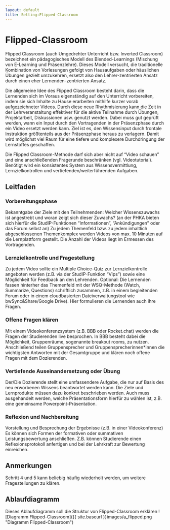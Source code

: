```yaml
---
layout: default
title: Setting:Flipped-Classroom
---
```

# Flipped-Classroom
Flipped Classroom (auch Umgedrehter Unterricht bzw.  Inverted Classroom) bezeichnet ein pädagogisches Modell des Blended-Learnings (Mischung von E-Learning und Präsenzlehre). Dieses Modell versucht, die traditionelle Kombination von Vorlesungen gefolgt von Hausaufgaben oder häuslichen Übungen gezielt umzukehren, ersetzt also den Lehrer-zentrierten Ansatz durch einen eher Lernenden-zentrierten Ansatz.

Die allgemeine Idee des Flipped Classroom besteht darin, dass die Lernenden sich im Voraus eigenständig auf den Unterricht vorbereiten, indem sie sich Inhalte zu Hause erarbeiten mithilfe kurzer vorab aufgezeichneter Videos. Durch diese neue Rhythmisierung kann die Zeit in der Lehrveranstaltung effektiver für die aktive Teilnahme durch Übungen, Projektarbeit, Diskussionen usw. genutzt werden. Dabei muss gut geprüft werden, wann ein Input durch den Vortragenden in der Präsenzphase durch ein Video ersetzt werden kann. Ziel ist es, den Wissensinput durch frontale Instruktion größtenteils aus der Präsenzphase heraus zu verlagern. Damit wird möglichst viel Raum für eine tiefere und komplexere Durchdringung der Lernstoffes geschaffen.

Die Flipped Classroom-Methode darf sich aber nicht auf “Video schauen” und eine anschließenden Fragerunde beschränken (vgl. Videotutorial). Benötigt wird ein konsistentes System aus Wissensvermittlung, Lernzielkontrollen und vertiefenden/weiterführenden Aufgaben.

## Leitfaden
### Vorbereitungsphase 
Bekanntgabe der Ziele mit den Teilnehmenden: Welcher Wissenszuwachs ist angestrebt und woran zeigt sich dieser Zuwachs? (an der PHKA bieten sich hierfür die StudIP-Funktionen “Informationen”, “Ankündigungen” oder das Forum selbst an)
Zu jedem Themenfeld bzw. zu jedem inhaltlich abgeschlossenen Themenkomplex werden Videos von max. 10 Minuten auf die Lernplattform gestellt. Die Anzahl der Videos liegt im Ermessen des Vortragenden.

### Lernzielkontrolle und Fragestellung
Zu jedem Video sollte ein Multiple Choice-Quiz zur Lernzielkontrolle angeboten werden (z.B. via der StudIP-Funktion “Vips”) sowie eine Möglichkeit für Feedback an den Lehrenden.
Optional: Die Lernenden fassen hinterher das Themenfeld mit der WSQ-Methode (Watch, Summarize, Questions) schriftlich zusammen, z.B. in einem begleitenden Forum oder in einem cloudbasierten Dateiverwaltungstool wie bwSync&Share/Google Drive). Hier formulieren die Lernenden auch ihre Fragen.

### Offene Fragen klären
Mit einem Videokonferenzsystem (z.B. BBB oder Rocket.chat)  werden die Fragen der Studierenden live besprochen. In BBB besteht dabei die Möglichkeit, Gruppenräume, sogenannte breakout rooms, zu nutzen. Anschließend teilen Gruppensprecher und Gruppensprecherinnen*innen die wichtigsten Antworten mit der Gesamtgruppe und klären  noch offene Fragen mit dem Dozierenden.

### Vertiefende Auseinandersetzung oder Übung
Der/Die Dozierende stellt eine umfassendere Aufgabe, die nur auf Basis des neu erworbenen Wissens beantwortet werden kann. Die Ziele und Lernprodukte müssen dazu konkret beschrieben werden. Auch muss ausgehandelt werden, welche Präsentationsform hierfür zu wählen ist, z.B. eine gemeinsame Powerpoint-Präsentation.

### Reflexion und Nachbereitung
Vorstellung und Besprechung der Ergebnisse (z.B. in einer Videokonferenz)
Es können sich Formen der formativen oder summativen Leistungsbewertung anschließen. Z.B. können Studierende einen Reflexionsprotokoll anfertigen und bei der Lehrkraft zur Bewertung einreichen.

## Anmerkungen
Schritt 4 und 5 kann beliebig häufig wiederholt werden, um weitere Fragestellungen zu klären.

## Ablaufdiagramm 
Dieses Ablaufdiagramm soll die Struktur von Flipped-Classroom erklären
![Diagramm Flipped-Classroom]({{ site.baseurl }}images/a_flipped.png "Diagramm Flipped-Classroom")





